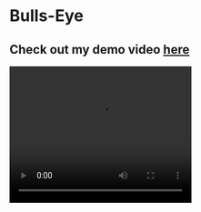 # Bulls-Eye

## Check out my demo video [here](/video/Bull's-Eye.mov)

<video width="320" height="240" controls>
  <source src="/video/Bull's-Eye.mov" type="video/mp4">
</video>

